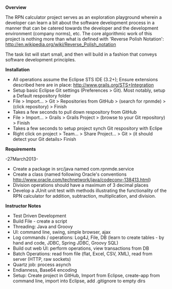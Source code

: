 **Overview**

The RPN calculator project serves as an exploration playground wherein a developer can learn a bit about the software 
development process in a manner that can be catered towards the developer and the development environment (company 
norms), etc.  The core algorithmic work of this project is nothing more than what is defined with 'Reverse Polish 
Notation': http://en.wikipedia.org/wiki/Reverse_Polish_notation

The task list will start small, and then will build in a fashion that conveys software development principles.

**Installation**
- All operations assume the Eclipse STS IDE (3.2+); Ensure extensions described here are in place: 
  http://www.grails.org/STS+Integration
- Setup basic Eclipse Git settings (Preferences > Git).  Most notably, setup a Default respository folder
- File > Import... > Git > Repositories from GitHub > (search for rpnmde) > (click repository) > Finish
- Takes a few seconds to pull down respository from GitHub
- File > Import... > Grails > Grails Project > (browse to your Git repository) > Finish
- Takes a few seconds to setup project synch Git respository with Eclipe
- Right click on project > Team... > Share Project... > Git > (it should detect your Git details> Finish



**Requirements**

-27March2013-
- Create a package in src/java named com.rpnmde.service
- Create a class (named following Oracle's conventions http://www.oracle.com/technetwork/java/codeconv-138413.html)
- Division operations should have a maximum of 3 decimal places
- Develop a JUnit unit test with methods illustrating the functionality of the RPN calculator for addition, subtraction,
  multiplication, and division.    


  
**Instructor Notes**
- Test Driven Development
- Build File - create a script
- Threading: Java and Groovy
- UI: command line, swing, simple browser, ajax
- Log commands / operations: Log4J, File, DB (learn to create tables - by hand and code, JDBC, Spring JDBC, Groovy SQL)
- Build out web UI: perform operations, view transactions from DB
- Batch Operations: read from file (flat, Excel, CSV, XML), read from server (HTTP, raw sockets)
- Quartz job: process asynch
- Endianness, Base64 encoding
- Setup: Create project in GitHub, Import from Eclipse, create-app from command line, import into Eclipse, add .gitignore to empty dirs
